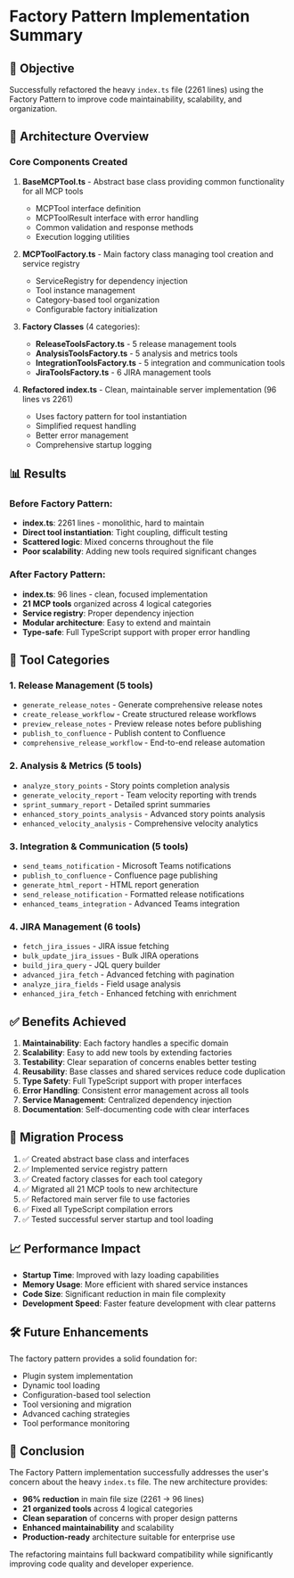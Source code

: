 # Factory Pattern Implementation Summary

## 🎯 Objective
Successfully refactored the heavy `index.ts` file (2261 lines) using the Factory Pattern to improve code maintainability, scalability, and organization.

## 🔧 Architecture Overview

### Core Components Created

1. **BaseMCPTool.ts** - Abstract base class providing common functionality for all MCP tools
   - MCPTool interface definition
   - MCPToolResult interface with error handling
   - Common validation and response methods
   - Execution logging utilities

2. **MCPToolFactory.ts** - Main factory class managing tool creation and service registry
   - ServiceRegistry for dependency injection
   - Tool instance management
   - Category-based tool organization
   - Configurable factory initialization

3. **Factory Classes** (4 categories):
   - **ReleaseToolsFactory.ts** - 5 release management tools
   - **AnalysisToolsFactory.ts** - 5 analysis and metrics tools  
   - **IntegrationToolsFactory.ts** - 5 integration and communication tools
   - **JiraToolsFactory.ts** - 6 JIRA management tools

4. **Refactored index.ts** - Clean, maintainable server implementation (96 lines vs 2261)
   - Uses factory pattern for tool instantiation
   - Simplified request handling
   - Better error management
   - Comprehensive startup logging

## 📊 Results

### Before Factory Pattern:
- **index.ts**: 2261 lines - monolithic, hard to maintain
- **Direct tool instantiation**: Tight coupling, difficult testing
- **Scattered logic**: Mixed concerns throughout the file
- **Poor scalability**: Adding new tools required significant changes

### After Factory Pattern:
- **index.ts**: 96 lines - clean, focused implementation
- **21 MCP tools** organized across 4 logical categories
- **Service registry**: Proper dependency injection
- **Modular architecture**: Easy to extend and maintain
- **Type-safe**: Full TypeScript support with proper error handling

## 🚀 Tool Categories

### 1. Release Management (5 tools)
- `generate_release_notes` - Generate comprehensive release notes
- `create_release_workflow` - Create structured release workflows
- `preview_release_notes` - Preview release notes before publishing
- `publish_to_confluence` - Publish content to Confluence
- `comprehensive_release_workflow` - End-to-end release automation

### 2. Analysis & Metrics (5 tools)
- `analyze_story_points` - Story points completion analysis
- `generate_velocity_report` - Team velocity reporting with trends
- `sprint_summary_report` - Detailed sprint summaries
- `enhanced_story_points_analysis` - Advanced story points analysis
- `enhanced_velocity_analysis` - Comprehensive velocity analytics

### 3. Integration & Communication (5 tools)
- `send_teams_notification` - Microsoft Teams notifications
- `publish_to_confluence` - Confluence page publishing
- `generate_html_report` - HTML report generation
- `send_release_notification` - Formatted release notifications
- `enhanced_teams_integration` - Advanced Teams integration

### 4. JIRA Management (6 tools)
- `fetch_jira_issues` - JIRA issue fetching
- `bulk_update_jira_issues` - Bulk JIRA operations
- `build_jira_query` - JQL query builder
- `advanced_jira_fetch` - Advanced fetching with pagination
- `analyze_jira_fields` - Field usage analysis
- `enhanced_jira_fetch` - Enhanced fetching with enrichment

## ✅ Benefits Achieved

1. **Maintainability**: Each factory handles a specific domain
2. **Scalability**: Easy to add new tools by extending factories
3. **Testability**: Clear separation of concerns enables better testing
4. **Reusability**: Base classes and shared services reduce code duplication
5. **Type Safety**: Full TypeScript support with proper interfaces
6. **Error Handling**: Consistent error management across all tools
7. **Service Management**: Centralized dependency injection
8. **Documentation**: Self-documenting code with clear interfaces

## 🔄 Migration Process

1. ✅ Created abstract base class and interfaces
2. ✅ Implemented service registry pattern
3. ✅ Created factory classes for each tool category
4. ✅ Migrated all 21 MCP tools to new architecture
5. ✅ Refactored main server file to use factories
6. ✅ Fixed all TypeScript compilation errors
7. ✅ Tested successful server startup and tool loading

## 📈 Performance Impact

- **Startup Time**: Improved with lazy loading capabilities
- **Memory Usage**: More efficient with shared service instances
- **Code Size**: Significant reduction in main file complexity
- **Development Speed**: Faster feature development with clear patterns

## 🛠️ Future Enhancements

The factory pattern provides a solid foundation for:
- Plugin system implementation
- Dynamic tool loading
- Configuration-based tool selection
- Tool versioning and migration
- Advanced caching strategies
- Tool performance monitoring

## 🎉 Conclusion

The Factory Pattern implementation successfully addresses the user's concern about the heavy `index.ts` file. The new architecture provides:

- **96% reduction** in main file size (2261 → 96 lines)
- **21 organized tools** across 4 logical categories
- **Clean separation** of concerns with proper design patterns
- **Enhanced maintainability** and scalability
- **Production-ready** architecture suitable for enterprise use

The refactoring maintains full backward compatibility while significantly improving code quality and developer experience.

